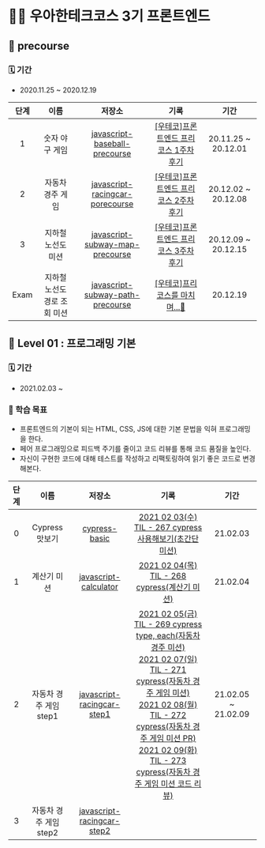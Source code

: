 # 🚀🚀 우아한테크코스 3기 프론트엔드

## 🌱 precourse
### 🗓 기간
- 2020.11.25 ~ 2020.12.19

| 단계 |             이름             |                            저장소                            |                             기록                             |        기간         |
| :--: | :--------------------------: | :----------------------------------------------------------: | :----------------------------------------------------------: | :-----------------: |
|  1   |        숫자 야구 게임        | [javascript-baseball-precourse](https://github.com/YUJO42/javascript-baseball-precourse/tree/yujo42) | [[우테코]프론트엔드 프리코스 1주차 후기](https://velog.io/@yujo/%EC%9A%B0%ED%85%8C%EC%BD%94%ED%94%84%EB%A1%A0%ED%8A%B8%EC%97%94%EB%93%9C-%ED%94%84%EB%A6%AC%EC%BD%94%EC%8A%A4-1%EC%A3%BC%EC%B0%A8-%ED%9B%84%EA%B8%B0) | 20.11.25 ~ 20.12.01 |
|  2   |       자동차 경주 게임       | [javascript-racingcar-porecourse](https://github.com/YUJO42/javascript-racingcar-precourse/tree/yujo42) | [[우테코]프론트엔드 프리코스 2주차 후기](https://velog.io/@yujo/woowa-precourse-week2) | 20.12.02 ~ 20.12.08 |
|  3   |      지하철 노선도 미션      | [javascript-subway-map-precourse](https://github.com/YUJO42/javascript-subway-map-precourse/tree/yujo42) | [[우테코]프론트엔드 프리코스 3주차 후기](https://velog.io/@yujo/woowa-precourse-3) | 20.12.09 ~ 20.12.15 |
| Exam | 지하철 노선도 경로 조회 미션 | [javascript-subway-path-precourse](https://github.com/YUJO42/javascript-subway-path-precourse/tree/yujo42) | [[우테코]프리코스를 마치며...👋](https://velog.io/@yujo/woowahan-precourse-end) |      20.12.19       |

## 🥚 Level 01 : 프로그래밍 기본
### 🗓 기간
-  2021.02.03 ~ 
### 🎯 학습 목표
- 프론트엔드의 기본이 되는 HTML, CSS, JS에 대한 기본 문법을 익혀 프로그래밍을 한다.
- 페어 프로그래밍으로 피드백 주기를 줄이고 코드 리뷰를 통해 코드 품질을 높인다.
- 자신이 구현한 코드에 대해 테스트를 작성하고 리팩토링하여 읽기 좋은 코드로 변경해본다.


| 단계 |          이름          |                            저장소                            |                             기록                             |        기간         |
| :--: | :--------------------: | :----------------------------------------------------------: | :----------------------------------------------------------: | :-----------------: |
|  0   |     Cypress 맛보기     | [cypress-basic](https://github.com/YUJO42/javascript-calculator/tree/yujo) | [2021 02 03(수) TIL - 267 cypress 사용해보기(초간단 미션)](https://velog.io/@yujo/2021-02-03%EC%88%98-TIL-267-cypress-%EC%82%AC%EC%9A%A9%ED%95%B4%EB%B3%B4%EA%B8%B0) |      21.02.03       |
|  1   |      계산기 미션       | [javascript-calculator](https://github.com/YUJO42/javascript-calculator/tree/yujo) | [2021 02 04(목) TIL - 268 cypress(계산기 미션)](https://velog.io/@yujo/2021-02-04%EB%AA%A9-TIL-268-cypress%EA%B3%84%EC%82%B0%EA%B8%B0-%EB%AF%B8%EC%85%98) |      21.02.04       |
|  2   | 자동차 경주 게임 step1 | [javascript-racingcar-step1](https://github.com/YUJO42/javascript-racingcar/tree/yujo42) | [2021 02 05(금) TIL - 269 cypress type, each(자동차 경주 미션)](https://velog.io/@yujo/2021-02-05%EA%B8%88-TIL-269-cypress-type-each%EC%9E%90%EB%8F%99%EC%B0%A8-%EA%B2%BD%EC%A3%BC-%EB%AF%B8%EC%85%98)<br />[2021 02 07(일) TIL - 271 cypress(자동차 경주 게임 미션)](https://velog.io/@yujo/2021-02-07%EC%9D%BC-TIL-271-cypress%EC%9E%90%EB%8F%99%EC%B0%A8-%EA%B2%BD%EC%A3%BC-%EA%B2%8C%EC%9E%84-%EB%AF%B8%EC%85%98)<br />[2021 02 08(월) TIL - 272 cypress(자동차 경주 게임 미션 PR)](https://velog.io/@yujo/2021-02-08%EC%9B%94-TIL-272-cypress%EC%9E%90%EB%8F%99%EC%B0%A8-%EA%B2%BD%EC%A3%BC-%EA%B2%8C%EC%9E%84-%EB%AF%B8%EC%85%98)<br />[2021 02 09(화) TIL - 273 cypress(자동차 경주 게임 미션 코드 리뷰)](https://velog.io/@yujo/2021-02-09%ED%99%94-TIL-273-cypress%EC%9E%90%EB%8F%99%EC%B0%A8-%EA%B2%BD%EC%A3%BC-%EA%B2%8C%EC%9E%84-%EB%AF%B8%EC%85%98-%EC%BD%94%EB%93%9C-%EB%A6%AC%EB%B7%B0) | 21.02.05 ~ 21.02.09 |
|  3   | 자동차 경주 게임 step2 | [javascript-racingcar-step2](https://github.com/YUJO42/javascript-racingcar/tree/step2) |                                                              |                     |

